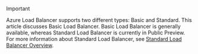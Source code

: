 > [!IMPORTANT]
Azure Load Balancer supports two different types: Basic and Standard. This article discusses Basic Load Balancer. Basic Load Balancer is generally available, whereas Standard Load Balancer is currently in Public Preview. For more information about Standard Load Balancer, see [Standard Load Balancer Overview](https://aka.ms/AzureLoadBalancerStandard).